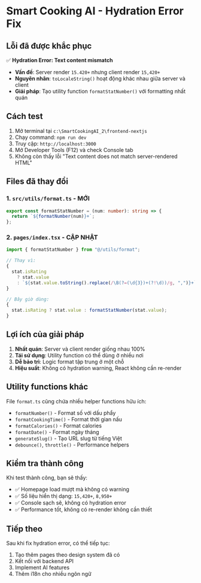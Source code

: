 # Smart Cooking AI - Hydration Error Fix

## Lỗi đã được khắc phục

✅ **Hydration Error: Text content mismatch**

- **Vấn đề**: Server render `15.420+` nhưng client render `15,420+`
- **Nguyên nhân**: `toLocaleString()` hoạt động khác nhau giữa server và client
- **Giải pháp**: Tạo utility function `formatStatNumber()` với formatting nhất quán

## Cách test

1. Mở terminal tại `c:\SmartCookingAI_2\frontend-nextjs`
2. Chạy command: `npm run dev`
3. Truy cập: `http://localhost:3000`
4. Mở Developer Tools (F12) và check Console tab
5. Không còn thấy lỗi "Text content does not match server-rendered HTML"

## Files đã thay đổi

### 1. `src/utils/format.ts` - MỚI

```typescript
export const formatStatNumber = (num: number): string => {
  return `${formatNumber(num)}+`;
};
```

### 2. `pages/index.tsx` - CẬP NHẬT

```typescript
import { formatStatNumber } from "@/utils/format";

// Thay vì:
{
  stat.isRating
    ? stat.value
    : `${stat.value.toString().replace(/\B(?=(\d{3})+(?!\d))/g, ",")}+`;
}

// Bây giờ dùng:
{
  stat.isRating ? stat.value : formatStatNumber(stat.value);
}
```

## Lợi ích của giải pháp

1. **Nhất quán**: Server và client render giống nhau 100%
2. **Tái sử dụng**: Utility function có thể dùng ở nhiều nơi
3. **Dễ bảo trì**: Logic format tập trung ở một chỗ
4. **Hiệu suất**: Không có hydration warning, React không cần re-render

## Utility functions khác

File `format.ts` cũng chứa nhiều helper functions hữu ích:

- `formatNumber()` - Format số với dấu phẩy
- `formatCookingTime()` - Format thời gian nấu
- `formatCalories()` - Format calories
- `formatDate()` - Format ngày tháng
- `generateSlug()` - Tạo URL slug từ tiếng Việt
- `debounce()`, `throttle()` - Performance helpers

## Kiểm tra thành công

Khi test thành công, bạn sẽ thấy:

- ✅ Homepage load mượt mà không có warning
- ✅ Số liệu hiển thị dạng: `15,420+`, `8,950+`
- ✅ Console sạch sẽ, không có hydration error
- ✅ Performance tốt, không có re-render không cần thiết

## Tiếp theo

Sau khi fix hydration error, có thể tiếp tục:

1. Tạo thêm pages theo design system đã có
2. Kết nối với backend API
3. Implement AI features
4. Thêm i18n cho nhiều ngôn ngữ
